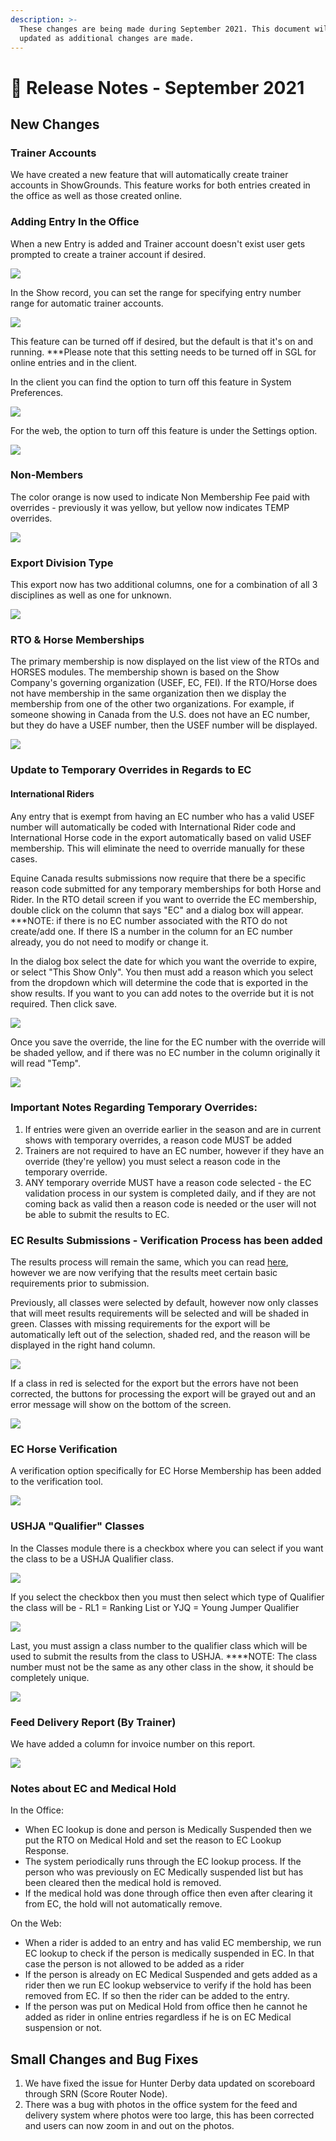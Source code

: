 ```yaml
---
description: >-
  These changes are being made during September 2021. This document will be
  updated as additional changes are made.
---
```


# 📔 Release Notes - September 2021

## New Changes

### Trainer Accounts

We have created a new feature that will automatically create trainer accounts in ShowGrounds. This feature works for both entries created in the office as well as those created online.

### **Adding Entry In the Office**

When a new Entry is added and Trainer account doesn't exist user gets prompted to create a trainer account if desired.

![](http://docs.showgroundsonline.com/wp-content/uploads/2021/09/img\_61533a114f07c.png)

In the Show record, you can set the range for specifying entry number range for automatic trainer accounts.

![](http://docs.showgroundsonline.com/wp-content/uploads/2021/09/img\_6149d51d0f6a3.png)

This feature can be turned off if desired, but the default is that it's on and running. \*\*\*Please note that this setting needs to be turned off in SGL for online entries and in the client.

In the client you can find the option to turn off this feature in System Preferences.

![](http://docs.showgroundsonline.com/wp-content/uploads/2021/10/img\_615d9b06b3080.png)

For the web, the option to turn off this feature is under the Settings option.

![](http://docs.showgroundsonline.com/wp-content/uploads/2021/10/img\_615d9b6e67634.png)

### Non-Members

The color orange is now used to indicate Non Membership Fee paid with overrides - previously it was yellow, but yellow now indicates TEMP overrides.

![](http://docs.showgroundsonline.com/wp-content/uploads/2021/09/img\_615374f16bb78.png)

### Export Division Type

This export now has two additional columns, one for a combination of all 3 disciplines as well as one for unknown.

![](http://docs.showgroundsonline.com/wp-content/uploads/2021/09/img\_615374186d3db.png)

### RTO & Horse Memberships

The primary membership is now displayed on the list view of the RTOs and HORSES modules. The membership shown is based on the Show Company's governing organization (USEF, EC, FEI). If the RTO/Horse does not have membership in the same organization then we display the membership from one of the other two organizations. For example, if someone showing in Canada from the U.S. does not have an EC number, but they do have a USEF number, then the USEF number will be displayed.

![](http://docs.showgroundsonline.com/wp-content/uploads/2021/09/img\_6144d96c77353.png)

### Update to Temporary Overrides in Regards to EC

#### **International Riders**&#x20;

Any entry that is exempt from having an EC number who has a valid USEF number will automatically be coded with International Rider code and International Horse code in the export automatically based on valid USEF membership. This will eliminate the need to override manually for these cases.

Equine Canada results submissions now require that there be a specific reason code submitted for any temporary memberships for both Horse and Rider. In the RTO detail screen if you want to override the EC membership, double click on the column that says "EC" and a dialog box will appear. \*\*\*NOTE: if there is no EC number associated with the RTO do not create/add one. If there IS a number in the column for an EC number already, you do not need to modify or change it.

In the dialog box select the date for which you want the override to expire, or select "This Show Only". You then must add a reason which you select from the dropdown which will determine the code that is exported in the show results. If you want to you can add notes to the override but it is not required. Then click save.

![](http://docs.showgroundsonline.com/wp-content/uploads/2021/09/img\_61324d9c3f6d7.png)

Once you save the override, the line for the EC number with the override will be shaded yellow, and if there was no EC number in the column originally it will read "Temp".

![](http://docs.showgroundsonline.com/wp-content/uploads/2021/09/img\_61324dfdb08ab.png)

### **Important Notes Regarding Temporary Overrides:**&#x20;

1. If entries were given an override earlier in the season and are in current shows with temporary overrides, a reason code MUST be added
2. Trainers are not required to have an EC number, however if they have an override (they're yellow) you must select a reason code in the temporary override.
3. ANY temporary override MUST have a reason code selected - the EC validation process in our system is completed daily, and if they are not coming back as valid then a reason code is needed or the user will not be able to submit the results to EC.

### EC Results Submissions - Verification Process has been added

The results process will remain the same, which you can read [here](http://docs.showgroundsonline.com/documentation/list-view-quick-action/#7952), however we are now verifying that the results meet certain basic requirements prior to submission.

Previously, all classes were selected by default, however now only classes that will meet results requirements will be selected and will be shaded in green. Classes with missing requirements for the export will be automatically left out of the selection, shaded red, and the reason will be displayed in the right hand column.

![](http://docs.showgroundsonline.com/wp-content/uploads/2021/09/img\_61324f3280cc1.png)

If a class in red is selected for the export but the errors have not been corrected, the buttons for processing the export will be grayed out and an error message will show on the bottom of the screen.

![](http://docs.showgroundsonline.com/wp-content/uploads/2021/09/img\_61324f6f7a680.png)

### EC Horse Verification

A verification option specifically for EC Horse Membership has been added to the verification tool.

![](http://docs.showgroundsonline.com/wp-content/uploads/2021/09/img\_61322a680d0a4.png)

### USHJA "Qualifier" Classes

In the Classes module there is a checkbox where you can select if you want the class to be a USHJA Qualifier class.

![](http://docs.showgroundsonline.com/wp-content/uploads/2021/09/img\_6130e5c6cff77.png)

If you select the checkbox then you must then select which type of Qualifier the class will be - RL1 = Ranking List or YJQ = Young Jumper Qualifier

![](http://docs.showgroundsonline.com/wp-content/uploads/2021/09/img\_6130e623402e2.png)

Last, you must assign a class number to the qualifier class which will be used to submit the results from the class to USHJA. \*\*\*\*NOTE: The class number must not be the same as any other class in the show, it should be completely unique.

![](http://docs.showgroundsonline.com/wp-content/uploads/2021/09/img\_6130e6797d3c5.png)

### Feed Delivery Report (By Trainer)

We have added a column for invoice number on this report.

![](http://docs.showgroundsonline.com/wp-content/uploads/2021/09/img\_613228ccade91.png)

### Notes about EC and Medical Hold

In the Office:

* When EC lookup is done and person is Medically Suspended then we put the RTO on Medical Hold and set the reason to EC Lookup Response.
* The system periodically runs through the EC lookup process. If the person who was previously on EC Medically suspended list but has been cleared then the medical hold is removed.
* If the medical hold was done through office then even after clearing it from EC, the hold will not automatically remove.

On the Web:

* When a rider is added to an entry and has valid EC membership, we run EC lookup to check if the person is medically suspended in EC. In that case the person is not allowed to be added as a rider
* If the person is already on EC Medical Suspended and gets added as a rider then we run EC lookup webservice to verify if the hold has been removed from EC. If so then the rider can be added to the entry.
* If the person was put on Medical Hold from office then he cannot he added as rider in online entries regardless if he is on EC Medical suspension or not.

## Small Changes and Bug Fixes

1. We have fixed the issue for Hunter Derby data updated on scoreboard through SRN (Score Router Node).
2. There was a bug with photos in the office system for the feed and delivery system where photos were too large, this has been corrected and users can now zoom in and out on the photos.
